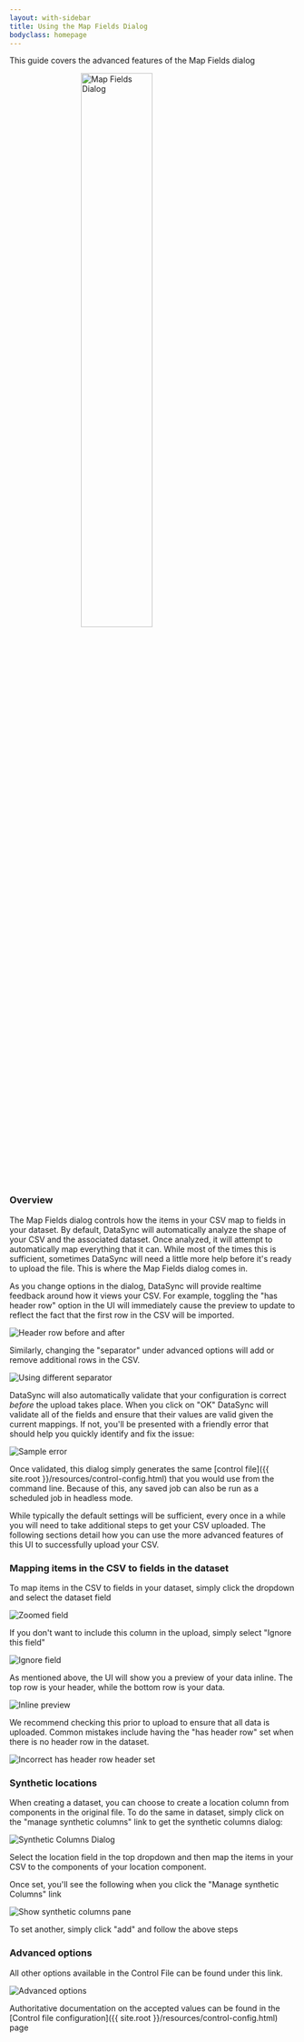 ```yaml
---
layout: with-sidebar
title: Using the Map Fields Dialog
bodyclass: homepage
---
```


This guide covers the advanced features of the Map Fields dialog

<img src ="/images/map_fields.png" alt="Map Fields Dialog" style="width:50%;display:block;margin-left:auto;margin-right:auto">

### Overview

The Map Fields dialog controls how the items in your CSV map to fields in your dataset.  By default, DataSync will automatically analyze the shape of your CSV and the associated dataset.  Once analyzed, it will attempt to automatically map everything that it can.  While most of the times this is sufficient, sometimes DataSync will need a little more help before it's ready to upload the file.  This is where the Map Fields dialog comes in.  

As you change options in the dialog, DataSync will provide realtime feedback around how it views your CSV.  For example, toggling the "has header row" option in the UI will immediately cause the preview to update to reflect the fact that the first row in the CSV will be imported.  

![Header row before and after](/images/header_row_before_after.png)

Similarly, changing the "separator" under advanced options will add or remove additional rows in the CSV. 

![Using different separator](/images/different_separator.png)

DataSync will also automatically validate that your configuration is correct *before* the upload takes place.  When you click on "OK" DataSync will validate all of the fields and ensure that their values are valid given the current mappings.  If not, you'll be presented with a friendly error that should help you quickly identify and fix the issue:

![Sample error](/images/sample_error.png) 

Once validated, this dialog simply generates the same [control file]({{ site.root }}/resources/control-config.html) that you would use from the command line.  Because of this, any saved job can also be run as a scheduled job in headless mode. 

While typically the default settings will be sufficient, every once in a while you will need to take additional steps to get your CSV uploaded.  The following sections detail how you can use the more advanced features of this UI to successfully upload your CSV. 

### Mapping items in the CSV to fields in the dataset

To map items in the CSV to fields in your dataset, simply click the dropdown and select the dataset field

![Zoomed field](/images/select_field.png)

If you don't want to include this column in the upload, simply select "Ignore this field"

![Ignore field](/images/ignore_field.png)

As mentioned above, the UI will show you a preview of your data inline.  The top row is your header, while the bottom row is your data.  

![Inline preview](/images/inline.png)

We recommend checking this prior to upload to ensure that all data is uploaded.  Common mistakes include having the "has header row" set when there is no header row in the dataset. 

![Incorrect has header row header set](/images/header_before.png)

### Synthetic locations

When creating a dataset, you can choose to create a location column from components in the original file.  To do the same in dataset, simply click on the "manage synthetic columns" link to get the synthetic columns dialog:

![Synthetic Columns Dialog](/images/synthetic_columns.png)

Select the location field in the top dropdown and then map the items in your CSV to the components of your location component.  

Once set, you'll see the following when you click the "Manage synthetic Columns" link

![Show synthetic columns pane](/images/show_synthetic_columns.png) 
 
To set another, simply click "add" and follow the above steps

### Advanced options

All other options available in the Control File can be found under this link.  

![Advanced options](/images/advanced_options.png)

Authoritative documentation on the accepted values can be found in the [Control file configuration]({{ site.root }}/resources/control-config.html) page
